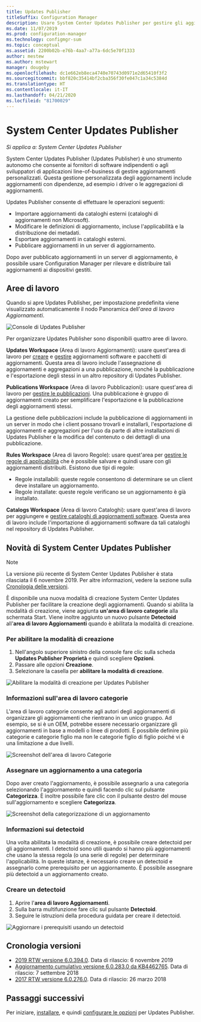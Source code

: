 ```yaml
---
title: Updates Publisher
titleSuffix: Configuration Manager
description: Usare System Center Updates Publisher per gestire gli aggiornamenti personalizzati
ms.date: 11/07/2019
ms.prod: configuration-manager
ms.technology: configmgr-sum
ms.topic: conceptual
ms.assetid: 2200b02b-e76b-4aa7-a77a-6dc5e70f1333
author: mestew
ms.author: mstewart
manager: dougeby
ms.openlocfilehash: dc1e662eb8eca4740e70743d0971e2d65410f3f2
ms.sourcegitcommit: bbf820c35414bf2cba356f30fe047c1a34c5384d
ms.translationtype: HT
ms.contentlocale: it-IT
ms.lasthandoff: 04/21/2020
ms.locfileid: "81700029"
---
```

# <a name="system-center-updates-publisher"></a>System Center Updates Publisher

*Si applica a: System Center Updates Publisher*

System Center Updates Publisher (Updates Publisher) è uno strumento autonomo che consente ai fornitori di software indipendenti o agli sviluppatori di applicazioni line-of-business di gestire aggiornamenti personalizzati. Questa gestione personalizzata degli aggiornamenti include aggiornamenti con dipendenze, ad esempio i driver o le aggregazioni di aggiornamenti.

Updates Publisher consente di effettuare le operazioni seguenti:

-   Importare aggiornamenti da cataloghi esterni (cataloghi di aggiornamenti non Microsoft).
-   Modificare le definizioni di aggiornamento, incluse l'applicabilità e la distribuzione dei metadati.
-   Esportare aggiornamenti in cataloghi esterni.
-   Pubblicare aggiornamenti in un server di aggiornamento.

Dopo aver pubblicato aggiornamenti in un server di aggiornamento, è possibile usare Configuration Manager per rilevare e distribuire tali aggiornamenti ai dispositivi gestiti.

## <a name="workspaces"></a>Aree di lavoro
Quando si apre Updates Publisher, per impostazione predefinita viene visualizzato automaticamente il nodo Panoramica dell'*area di lavoro Aggiornamenti*.

![Console di Updates Publisher](media/console1.png)


Per organizzare Updates Publisher sono disponibili quattro aree di lavoro.


**Updates Workspace** (Area di lavoro Aggiornamenti): usare quest'area di lavoro per [creare](create-updates-with-updates-publisher.md) e [gestire](manage-updates-with-updates-publisher.md) aggiornamenti software e pacchetti di aggiornamenti. Questa area di lavoro include l'assegnazione di aggiornamenti e aggregazioni a una pubblicazione, nonché la pubblicazione e l'esportazione degli stessi in un altro repository di Updates Publisher.

**Publications Workspace** (Area di lavoro Pubblicazioni): usare quest'area di lavoro per [gestire le pubblicazioni](updates-publisher-publications.md). Una pubblicazione è gruppo di aggiornamenti creato per semplificare l'esportazione e la pubblicazione degli aggiornamenti stessi.

La gestione delle pubblicazioni include la pubblicazione di aggiornamenti in un server in modo che i client possano trovarli e installarli, l'esportazione di aggiornamenti e aggregazioni per l'uso da parte di altre installazioni di Updates Publisher e la modifica del contenuto o dei dettagli di una pubblicazione.

**Rules Workspace** (Area di lavoro Regole): usare quest'area per [gestire le regole di applicabilità](updates-publisher-applicability-rules.md) che è possibile salvare e quindi usare con gli aggiornamenti distribuiti. Esistono due tipi di regole:

-   Regole installabili: queste regole consentono di determinare se un client deve installare un aggiornamento.
-   Regole installate: queste regole verificano se un aggiornamento è già installato.

**Catalogs Workspace** (Area di lavoro Cataloghi): usare quest'area di lavoro per aggiungere e [gestire cataloghi di aggiornamenti software](updates-publisher-catalogs.md). Questa area di lavoro include l'importazione di aggiornamenti software da tali cataloghi nel repository di Updates Publisher.

## <a name="whats-new-in-system-center-updates-publisher"></a>Novità di System Center Updates Publisher

>[!NOTE] 
> La versione più recente di System Center Updates Publisher è stata rilasciata il 6 novembre 2019. Per altre informazioni, vedere la sezione sulla [Cronologia delle versioni](#release-history).

È disponibile una nuova modalità di creazione System Center Updates Publisher per facilitare la creazione degli aggiornamenti. Quando si abilita la modalità di creazione, viene aggiunta **un'area di lavoro categorie** alla schermata Start. Viene inoltre aggiunto un nuovo pulsante **Detectoid** all'**area di lavoro Aggiornamenti** quando è abilitata la modalità di creazione.

### <a name="to-enable-authoring-mode"></a>Per abilitare la modalità di creazione

1. Nell'angolo superiore sinistro della console fare clic sulla scheda **Updates Publisher** **Proprietà** e quindi scegliere **Opzioni**.
1. Passare alle opzioni **Creazione**.
1. Selezionare la casella per **abilitare la modalità di creazione**.

![Abilitare la modalità di creazione per Updates Publisher](media/scup-enable-authoring-mode.png)

### <a name="about-the-categories-workspace"></a>Informazioni sull'area di lavoro categorie

L'area di lavoro categorie consente agli autori degli aggiornamenti di organizzare gli aggiornamenti che rientrano in un unico gruppo. Ad esempio, se si è un OEM, potrebbe essere necessario organizzare gli aggiornamenti in base a modelli o linee di prodotti. È possibile definire più categorie e categorie figlio ma non le categorie figlio di figlio poiché vi è una limitazione a due livelli.

![Screenshot dell'area di lavoro Categorie](media/scup-categories-workspace.png)

### <a name="assign-an-update-to-a-category"></a>Assegnare un aggiornamento a una categoria

Dopo aver creato l'aggiornamento, è possibile assegnarlo a una categoria selezionando l'aggiornamento e quindi facendo clic sul pulsante **Categorizza**. È inoltre possibile fare clic con il pulsante destro del mouse sull'aggiornamento e scegliere **Categorizza**.

![Screenshot della categorizzazione di un aggiornamento](media/scup-categorize-update.png)

### <a name="about-detectoids"></a>Informazioni sui detectoid

Una volta abilitata la modalità di creazione, è possibile creare detectoid per gli aggiornamenti. I detectoid sono utili quando si hanno più aggiornamenti che usano la stessa regola (o una serie di regole) per determinare l'applicabilità. In queste istanze, è necessario creare un detectoid e assegnarlo come prerequisito per un aggiornamento. È possibile assegnare più detectoid a un aggiornamento creato.


### <a name="create-a-detectoid"></a>Creare un detectoid

1. Aprire l'**area di lavoro Aggiornamenti**.
1. Sulla barra multifunzione fare clic sul pulsante **Detectoid**.
1. Seguire le istruzioni della procedura guidata per creare il detectoid.



![Aggiornare i prerequisiti usando un detectoid](media/scup-detectoid-as-prerequisite.png)

## <a name="release-history"></a>Cronologia versioni

- [2019 RTW versione 6.0.394.0](https://techcommunity.microsoft.com/t5/Configuration-Manager-Blog/SCUP-adds-support-for-update-categories/ba-p/990111). Data di rilascio: 6 novembre 2019
- [Aggiornamento cumulativo versione 6.0.283.0 da KB4462765](https://support.microsoft.com/help/4462765/update-rollup-for-system-center-updates-publisher). Data di rilascio: 7 settembre 2018
- [2017 RTW versione 6.0.276.0](https://techcommunity.microsoft.com/t5/Configuration-Manager-Blog/System-Center-Updates-Publisher-adds-support-for-new-OSes/ba-p/274986). Data di rilascio: 26 marzo 2018


## <a name="next-steps"></a>Passaggi successivi
Per iniziare, [installare](install-updates-publisher.md), e quindi [configurare le opzioni](updates-publisher-options.md) per Updates Publisher.

